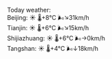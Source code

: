 Today weather:  
Beijing: ☀️ 🌡️+8°C 🌬️↘31km/h  
Tianjin: ☀️ 🌡️+6°C 🌬️↘15km/h  
Shijiazhuang: ☀️ 🌡️+6°C 🌬️→0km/h  
Tangshan: ☀️ 🌡️+4°C 🌬️↓18km/h  
